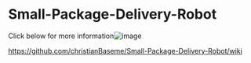 # Small-Package-Delivery-Robot
Click below for more information![image](https://user-images.githubusercontent.com/111912353/227049238-2ab1552c-014e-499f-a08a-077826398aa1.png)

https://github.com/christianBaseme/Small-Package-Delivery-Robot/wiki
